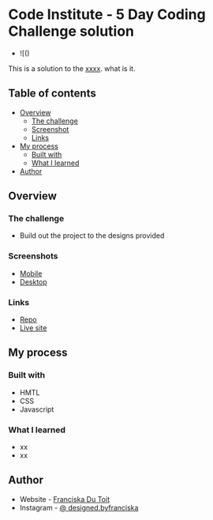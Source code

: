 # Code Institute - 5 Day Coding Challenge solution
- ![()

This is a solution to the [xxxx](xxx). what is it. 

## Table of contents

- [Overview](#overview)
  - [The challenge](#the-challenge)
  - [Screenshot](#screenshot)
  - [Links](#links)
- [My process](#my-process)
  - [Built with](#built-with)
  - [What I learned](#what-i-learned)
- [Author](#author)

## Overview

### The challenge

- Build out the project to the designs provided

### Screenshots

- [Mobile](xx)
- [Desktop](xx)

### Links

- [Repo](xx)
- [Live site](xx)

## My process

### Built with

- HMTL
- CSS 
- Javascript

### What I learned

- xx
- xx

## Author

- Website - [Franciska Du Toit](https://franciskadutoit.com/)
- Instagram - [@
designed.byfranciska
](https://www.instagram.com/designed.byfranciska/)

